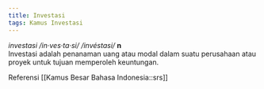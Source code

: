 ```yaml
---
title: Investasi
tags: Kamus Investasi
---
```


_investasi /in·ves·ta·si/ /invéstasi/_ **n**  
Investasi adalah penanaman uang atau modal dalam suatu perusahaan atau proyek untuk tujuan memperoleh keuntungan.  

Referensi [[Kamus Besar Bahasa Indonesia::srs]]
